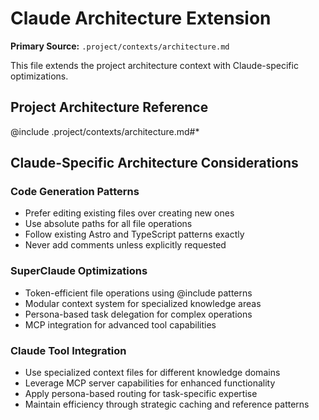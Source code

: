 # Claude Architecture Extension

**Primary Source:** `.project/contexts/architecture.md`

This file extends the project architecture context with Claude-specific optimizations.

## Project Architecture Reference
@include .project/contexts/architecture.md#*

## Claude-Specific Architecture Considerations

### Code Generation Patterns
- Prefer editing existing files over creating new ones
- Use absolute paths for all file operations
- Follow existing Astro and TypeScript patterns exactly
- Never add comments unless explicitly requested

### SuperClaude Optimizations
- Token-efficient file operations using @include patterns
- Modular context system for specialized knowledge areas
- Persona-based task delegation for complex operations
- MCP integration for advanced tool capabilities

### Claude Tool Integration
- Use specialized context files for different knowledge domains
- Leverage MCP server capabilities for enhanced functionality
- Apply persona-based routing for task-specific expertise
- Maintain efficiency through strategic caching and reference patterns